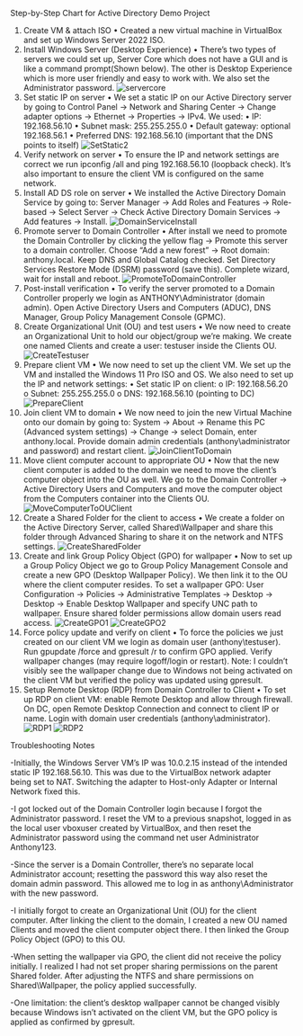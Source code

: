 Step-by-Step Chart for Active Directory Demo Project

1.	Create VM & attach ISO
• Created a new virtual machine in VirtualBox and set up Windows Server 2022 ISO.
2.	Install Windows Server (Desktop Experience)
• There’s two types of servers we could set up, Server Core which does not have a GUI and is like a command prompt(Shown below). The other is Desktop Experience which is more user friendly and easy to work with. We also set the Administrator password.
![servercore](Images/servercore.png)
3.	Set static IP on server
• We set a static IP on our Active Directory server by going to Control Panel → Network and Sharing Center → Change adapter options → Ethernet → Properties → IPv4. We used:
• IP: 192.168.56.10
• Subnet mask: 255.255.255.0
• Default gateway: optional 192.168.56.1
• Preferred DNS: 192.168.56.10 (important that the DNS points to itself)
![SetStatic2](Images/SetStatic2.png)
4.	Verify network on server
• To ensure the IP and network settings are correct we run ipconfig /all and ping 192.168.56.10 (loopback check). It’s also important to ensure the client VM is configured on the same network.
5.	Install AD DS role on server
• We installed the Active Directory Domain Service by going to: Server Manager → Add Roles and Features → Role-based → Select Server → Check Active Directory Domain Services → Add features → Install.
![DomainServiceInstall](Images/DomainServiceInstall.png)
6.	Promote server to Domain Controller
• After install we need to promote the Domain Controller by clicking the yellow flag → Promote this server to a domain controller. Choose “Add a new forest” → Root domain: anthony.local. Keep DNS and Global Catalog checked. Set Directory Services Restore Mode (DSRM) password (save this). Complete wizard, wait for install and reboot.
![PromoteToDomainController](Images/PromoteToDomainController.png)
7.	Post-install verification
• To verify the server promoted to a Domain Controller properly we login as ANTHONY\Administrator (domain admin). Open Active Directory Users and Computers (ADUC), DNS Manager, Group Policy Management Console (GPMC).
8.	Create Organizational Unit (OU) and test users
• We now need to create an Organizational Unit to hold our object/group we’re making. We create one named Clients and create a user: testuser inside the Clients OU.
![CreateTestuser](Images/CreateTestuser.png)
9.	Prepare client VM
• We now need to set up the client VM. We set up the VM and installed the Windows 11 Pro ISO and OS. We also need to set up the IP and network settings:
• Set static IP on client:
o IP: 192.168.56.20
o Subnet: 255.255.255.0
o DNS: 192.168.56.10 (pointing to DC)
![PrepareClient](Images/PrepareClient.png)
10.	Join client VM to domain
• We now need to join the new Virtual Machine onto our domain by going to: System → About → Rename this PC (Advanced system settings) → Change → select Domain, enter anthony.local. Provide domain admin credentials (anthony\administrator and password) and restart client.
![JoinClientToDomain](Images/JoinClientToDomain.png)
11.	Move client computer account to appropriate OU
• Now that the new client computer is added to the domain we need to move the client’s computer object into the OU as well. We go to the Domain Controller → Active Directory Users and Computers and move the computer object from the Computers container into the Clients OU.
![MoveComputerToOUClient](Images/MoveComputerToOUClient.png)
12.	Create a Shared Folder for the client to access
• We create a folder on the Active Directory Server, called Shared\Wallpaper and share this folder through Advanced Sharing to share it on the network and NTFS settings.
![CreateSharedFolder](Images/CreateSharedFolder.png)
13.	Create and link Group Policy Object (GPO) for wallpaper
• Now to set up a Group Policy Object we go to Group Policy Management Console and create a new GPO (Desktop Wallpaper Policy). We then link it to the OU where the client computer resides. To set a wallpaper GPO: User Configuration → Policies → Administrative Templates → Desktop → Desktop → Enable Desktop Wallpaper and specify UNC path to wallpaper. Ensure shared folder permissions allow domain users read access.
![CreateGPO1](Images/CreateGPO1.png)
![CreateGPO2](Images/CreateGPO2.png)
14.	Force policy update and verify on client
• To force the policies we just created on our client VM we login as domain user (anthony\testuser). Run gpupdate /force and gpresult /r to confirm GPO applied. Verify wallpaper changes (may require logoff/login or restart). Note: I couldn’t visibly see the wallpaper change due to Windows not being activated on the client VM but verified the policy was updated using gpresult.
15.	Setup Remote Desktop (RDP) from Domain Controller to Client
• To set up RDP on client VM: enable Remote Desktop and allow through firewall. On DC, open Remote Desktop Connection and connect to client IP or name. Login with domain user credentials (anthony\administrator).
![RDP1](Images/RDP1.png)
![RDP2](Images/RDP2.png)




Troubleshooting Notes

-Initially, the Windows Server VM’s IP was 10.0.2.15 instead of the intended static IP 192.168.56.10. This was due to the VirtualBox network adapter being set to NAT. Switching the adapter to Host-only Adapter or Internal Network fixed this.

-I got locked out of the Domain Controller login because I forgot the Administrator password. I reset the VM to a previous snapshot, logged in as the local user vboxuser created by VirtualBox, and then reset the Administrator password using the command net user Administrator Anthony123.

-Since the server is a Domain Controller, there’s no separate local Administrator account; resetting the password this way also reset the domain admin password. This allowed me to log in as anthony\Administrator with the new password.

-I initially forgot to create an Organizational Unit (OU) for the client computer. After linking the client to the domain, I created a new OU named Clients and moved the client computer object there. I then linked the Group Policy Object (GPO) to this OU.

-When setting the wallpaper via GPO, the client did not receive the policy initially. I realized I had not set proper sharing permissions on the parent Shared folder. After adjusting the NTFS and share permissions on Shared\Wallpaper, the policy applied successfully.

-One limitation: the client’s desktop wallpaper cannot be changed visibly because Windows isn’t activated on the client VM, but the GPO policy is applied as confirmed by gpresult.
